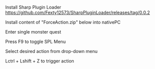 Install Sharp Plugin Loader
https://github.com/Fexty12573/SharpPluginLoader/releases/tag/0.0.2

Install content of "ForceAction.zip" below into nativePC

Enter single monster quest

Press F9 to toggle SPL Menu

Select desired action from drop-down menu

Lctrl + Lshift + Z to trigger action

